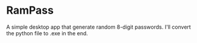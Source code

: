 # RamPass

A simple desktop app that generate random 8-digit passwords. I'll convert the python file to .exe in the end.
